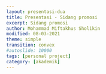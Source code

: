 ```yaml
---
layout: presentasi-dua
title: Presentasi - Sidang promosi
excerpt: Sidang promosi
author: Mohammad Miftakhus Sholikin
modified: 08-03-2021
theme: simple
transition: convex
#autoslide: 10000 
tags: [personal project]
category: [akademik]
---
```




<script>
 <style>
	mark {
		background-color: white;
		color: "#960e29";
	}
 </style>
</script>

<section 
 data-markdown
 data-transition="slide-in fade-out"
 id = "flayer">
 <script>
  <p align="center" style="font-size:20px"><img src="{{ site.github.url }}/images/postingan/2021-01-26-sidkom-prasidang/sidkom-prasidang-sholikin.svg"; height="545px"><br/><a href="{{ site.github.url }}/akademik/presentasi-sidang-promosi/?print-pdf">Bahan presentasi</p>
 </script>
</section>

<section 
 data-markdown
 data-background-image="{{ site.github.url }}/images/postingan/2021-01-26-sidkom-prasidang/sidkom-prasidang-background.svg"
 data-background-size="100% 100%"
 data-transition="slide-in fade-out"
 id = "sampul">
 <script>
    <h4><a href = "{{ site.github.url }}/laman/akademik/"><b>Kajian <i>in silico</i> dan <i>in vitro</i> peptida antimikroba pada<br/>ayam broiler dan anak babi</b></a></h4>
    <hr><small><small>Komisi Promosi Utama:</small><br/>Prof. Dr. Ir. Nahrowi, MS.c.<br/>Dr. Anuraga Jayanegara, S.Pt., M.Sc.<br/>Prof. Dr. Aris Tri Wahyudi, M.Si.</small>
    <hr><small><small>Komisi Promosi Tambahan:</small><br/>Dr. Cahyo Budiman, S.Pt. M.Eng.<br/>Drh. Desianto Budi Utomo, Ph.D.</small>
    <hr><small><small>Promovenda:</small><br/><b>Mohammad Miftakhus Sholikin</b></small>
 </script>
</section>

<section
 data-markdown
 data-transition="slide-in fade-out"
 id = "pendahuluan">
 <script>
  <h4><a href="#/sampul">Pendahuluan</a></h4>
 </script>
</section>

<section
 data-markdown
 data-transition="slide-in fade-out"
 id = "pendahuluan">
 <script>
  <h4><a href="#/sampul">Mengapa AIP dilarang? dan Apa Solusinya?</a></h4>
  <img src="{{ site.github.url }}/images/postingan/2021-01-26-sidkom-prasidang/sidkom-prasidang-pendahuluan.svg"; height="475px">
 </script>
</section>

<section
 data-markdown
 data-transition="slide-in fade-out"
 id = "proyeksi-antibiotik">
 <script>
  <div>
    <h4><a href="#/sampul">Porsi AIP di Industri Pakan</a></h4>
  </div>
  <div class="r-stack">
    <img src="{{ site.github.url }}/images/postingan/2021-01-26-sidkom-prasidang/sidkom-prasidang-proyeksi-antibiotik-1.png" width="475">
    <img class="fragment" src="{{ site.github.url }}/images/postingan/2021-01-26-sidkom-prasidang/sidkom-prasidang-proyeksi-antibiotik-2.png" width="475">
    <img class="fragment" src="{{ site.github.url }}/images/postingan/2021-01-26-sidkom-prasidang/sidkom-prasidang-proyeksi-antibiotik-3.png" width="475">
    <p class="fragment" align="center" style="font-size:20px">Estimasi dosis AIP rata-rata 40 mg Kg<sup>-1</sup> (<mark><b>781.2 Ribu Ton</b></mark>) dan PAM rata-rata 300 mg Kg<sup>-1</sup> (<mark><b>5859 Ribu Ton</b></mark>)</p>
  </div>
 </script>
</section>

<section
 data-markdown
 data-transition="slide-in fade-out"
 id = "tujuan-dan-kebaruan">
 <script>
  <h4><a href="#/sampul">Tujuan dan Kebaruan</a></h4>
  <img src="{{ site.github.url }}/images/postingan/2021-01-26-sidkom-prasidang/sidkom-prasidang-tujuan.svg"; height="475px">
 </script>
</section>

<section
 data-markdown
 data-transition="slide-in fade-out"
 id = "materi-metode">
 <script>
  <h4><a href="#/sampul">Materi dan Metode</a></h4>
 </script>
</section>

<section
data-markdown
data-transition="slide-in fade-out"
id = "alur-penelitian">
<script>
  <h4><a href="#/sampul">Alur dari Riset</a></h4>
  <img src="{{ site.github.url }}/images/postingan/2021-01-26-sidkom-prasidang/sidkom-prasidang-alur-penelitian.svg"; width="875px">
</script>
</section>

<section
data-markdown
data-transition="slide-in fade-out"
id = "parameter-penelitian">
<script>
  <h4><a href="#/sampul">Parameter Penelitian</a></h4>
  <img src="{{ site.github.url }}/images/postingan/2021-01-26-sidkom-prasidang/sidkom-prasidang-parameter-penelitian.svg"; height="475px">
</script>
</section>

<section
data-markdown
data-transition="slide-in fade-out"
id = "langkah-sintesis-clp1">
<script>
  <h4><a href="#/sampul"><b>Langkah</b> Sintesis <i>Cecropin Like-Peptide</i> 1 asal Maggot</a></h4>
  <div>
    <img src="{{ site.github.url }}/images/postingan/2021-01-26-sidkom-prasidang/sidkom-prasidang-langkah-sintesis-clp1.svg"; height="475px">
  </div>
</script>

</section>
<section
data-markdown
data-transition="slide-in fade-out"
id = "langkah-template-clp1">
<script>
  <h4><a href="#/sampul"><b>Langkah</b> Pembuatan Template <i>Cecropin Like-Peptide</i> 1</a></h4>
  <div>
    <img src="{{ site.github.url }}/images/postingan/2021-01-26-sidkom-prasidang/sidkom-prasidang-langkah-template-clp1.svg"; height="475px">
  </div>
</script>
</section>

<section
 data-markdown
 data-transition="slide-in fade-out"
 id = "hasil-pembahasan">
 <script>
  <h4><a href="#/sampul">Hasil dan Pembahasan</a></h4>
 </script>
</section>

<section
 data-markdown
 data-transition="slide-in fade-out"
 id = "karakteristik-pam">
 <script>
  <h4><a href="#/sampul"><b>Grafik</b> Karakteristik PAM</a></h4>
  <p align="center" style="font-size:20px"><img src="{{ site.github.url }}/images/postingan/2021-01-26-sidkom-prasidang/sidkom-prasidang-biplot-pam.svg"; height="475px"><br/>Kuadran: 1. Jenis lain (KHM gram+) 2. α-heliks dan glisin, 3. sistein (KHM khamir dan gram-),<br/> 4. prolin (KHM fungi), sifat PAM pada kuadran 1 dan 3 memiliki perbedaan yang kontras<br/> demikian pula dengan kuadran 2 dan 4</p>
 </script>
</section>

<section
data-markdown
data-transition="slide-in fade-out"
id = "peptida-clp1">
<script>
  <h4><a href="#/sampul"><b>Gambar</b> Peptida CLP1</a></h4>
  <p align="center" style="font-size:20px"><img src="{{ site.github.url }}/images/postingan/2021-01-26-sidkom-prasidang/sidkom-prasidang-peptida-clp1.svg"; height="375px"><br/> Hasil pengujian SDS-page, dot blot, dan mikroskop flourosen dari A. Kontrol negatif<br/>B. <i>Green fluorescent</i> protein C. Peptida CLP1</p>
</script>
</section>

<section
 data-markdown
 data-transition="slide-in fade-out"
 id = "antikanker-maggot">
 <script>
  <h4><a href="#/sampul"><b>Grafik</b> Nilai IC50 Ekstrak Etanol dan Akuades dari Maggot</a></h4>
  <p align="center" style="font-size:20px"><img src="{{ site.github.url }}/images/postingan/2021-01-26-sidkom-prasidang/sidkom-prasidang-ic50.svg"; height="375px"><br/> Nilai IC50 dari ekstrak akuades dan etanol maggot, sitotoksisititas<br/> (i) sitotoksik potensial &#x2192; IC50 <100 μg mL<sup>-1</sup>,<br/> (ii) sitotoksik moderat &#x2192; 100 μg mL<sup>-1</sup> < IC50 < 1000 μg mL<sup>-1</sup> dan<br/> (iii) tidak toksik &#x2192; IC50 >1000 μg mL <sup>-1</sup> (<a href="https://linkinghub.elsevier.com/retrieve/pii/S1382668917301126">Yun <i>et al</i>. 2017</a>)</p>
 </script>
</section>

<section>
  <section
  data-markdown
  data-transition="slide-in fade-out"
  id = "grafik-meta-broiler">
  <script>
    <h4><a href="#/sampul"><b>Grafik</b> Meta-Analisis: Performa Pertumbuhan Ayam Broiler</a></h4>
    <p align="center" style="font-size:20px"><img src="{{ site.github.url }}/images/postingan/2021-01-26-sidkom-prasidang/sidkom-prasidang-meta-broiler.svg"; width="875px"><br/> Dosis optimal PAM a. <mark>starter = 337</mark>, b. <mark>finisher = 359</mark>, dan c. <mark>total fase = 371</mark> (mg Kg<sup>-1</sup> dari pakan); <b style="color:red">merah</b> (fase starter: rataan 1-21 hari), <b style="color:orange">jingga</b> (fase finisher: rataan 22-42 hari), dan <b style="color:purple">ungu</b> (total fase) </p>
  </script>
  </section>

  <section
  data-markdown
  data-transition="slide-in fade-out"
  id = "tabel-meta-broiler">
  <script>
    <h4 style="font-size:35px"><a href="#/sampul"><b>Tabel</b> Meta-Analisis: Performa Pertumbuhan Ayam Broiler</a></h4>
    <p align="center" style="font-size:20px"><img src="{{ site.github.url }}/images/postingan/2021-01-26-sidkom-prasidang/sidkom-prasidang-meta-broiler-1.svg"; height="375px"><br/> Performa pertumbuhan ayam broiler fase starter dan finisher (BB, PPBH, dan FCR) nyata meningkat sedangkan, KPH tidak signifikan</p>
  </script>
  </section>

  <section
  data-markdown
  data-transition="slide-in fade-out"
  id = "tabel-meta-broiler-lanjutan">
  <script>
    <h4 style="font-size:35px"><a href="#/sampul"><b>Tabel</b> Meta-Analisis: Performa Pertumbuhan Ayam Broiler (lanjutan)</a></h4>
    <p align="center" style="font-size:20px"><img src="{{ site.github.url }}/images/postingan/2021-01-26-sidkom-prasidang/sidkom-prasidang-meta-broiler-2.svg"; height="250px"><br/> Total fase parameter (BB, PPBH, dan FCR) nyata meningkat, KPH tidak signifikan</p>
  </script>
  </section>

  <section
  data-markdown
  data-transition="slide-in fade-out"
  id = "antibiotik-vs-pam">
  <script>
    <h4 style="font-size:35px"><a href="#/sampul"><b>Tabel</b> Meta-Analisis: Antibiotik vs PAM</a></h4>
    <object data="{{ site.github.url }}/images/postingan/2021-01-26-sidkom-prasidang/sidkom-prasidang-antibiotik-vs-pam.pdf" width="775" height="475" type='application/pdf'/>
  </script>
  </section>
</section>

<section>
  <section
  data-markdown
  data-transition="slide-in fade-out"
  id = "grafik-meta-babi">
  <script>
    <h4><a href="#/sampul"><b>Grafik</b> Meta-Analisis: Performa Pertumbuhan Anak Babi</a></h4>
    <p align="center" style="font-size:20px"><img src="{{ site.github.url }}/images/postingan/2021-01-26-sidkom-prasidang/sidkom-prasidang-meta-babi.svg"; width="875px"><br/>  Dosis optimal PAM a. <mark>fase 1 = 213</mark> dan b. <mark>fase 2 = 221</mark> mg Kg<sup>-1</sup>; <b style="color:red">merah</b> (fase 1: rataan 22-35 hari), <b style="color:orange">jingga</b> (fase 2: rataan 36-49 hari), dan <b style="color:purple">ungu</b> (total fase)</p>
  </script>
  </section>

  <section
  data-markdown
  data-transition="slide-in fade-out"
  id = "tabel-meta-babi">
  <script>
    <h4><a href="#/sampul"><b>Tabel</b> Meta-Analisis: Performa Pertumbuhan Anak Babi</a></h4>
    <p align="center" style="font-size:20px"><img src="{{ site.github.url }}/images/postingan/2021-01-26-sidkom-prasidang/sidkom-prasidang-meta-babi-1.svg"; height="375px"><br/> Fase 1 dan 2 dari pertumbuhan anak babi, parameter (BB, PPBH, KPH, dan FCR) nyata meningkat sedangkan, KPH pada fase 2 tidak signifikan</p>
  </script>
  </section>

  <section
  data-markdown
  data-transition="slide-in fade-out"
  id = "tabel-meta-babi-lanjutan">
  <script>
    <h4><a href="#/sampul"><b>Tabel</b> Meta-Analisis: Performa Pertumbuhan Anak Babi (lanjutan)</a></h4>
    <p align="center" style="font-size:20px"><img src="{{ site.github.url }}/images/postingan/2021-01-26-sidkom-prasidang/sidkom-prasidang-meta-babi-2.svg"; height="250px"><br/> Total fase anak babi, parameter BB nyata meningkat, parameter lain tidak signifikan</p>
  </script>
  </section>
</section>

<section
data-markdown
data-transition="slide-in fade-out"
id = "mekanisme-pam-bakteri">
<script>
<h4><a href="#/sampul">PAM terhadap Bakteri Patogen</a></h4>
<div class="two-column">
  <div>
    <img src="{{ site.github.url }}/images/postingan/2021-01-26-sidkom-prasidang/sidkom-prasidang-mekanisme-pam-bakteri.svg"; height="375px">
  </div>
  <div>
    <p align="left" style="font-size:20px">Model pengahambatan peptida antimikroba</p>
    <table style="width: 100%; border: 0px; font-size: 20px">
    <tr>
        <td>A.</td>
        <td><mark>perusakan dinding sel</mark>,</td>
    </tr>
    <tr>
        <td>B.</td>
        <td><mark>pengikatan nutrien dan mineral</mark>,</td>
    </tr>
    <tr>
        <td>C.</td>
        <td><mark>perusakan transkripsi DNA</mark>,</td>
    </tr>
    <tr>
        <td>D.</td>
        <td><mark>penghambatan translasi RNA</mark>,</td>
    </tr>
    <tr>
        <td>E.</td>
        <td><mark>penghambatan fungsi ribosom</mark> dalam sintesis protein, dan</td>
    </tr>
    <tr>
        <td>F.</td>
        <td><mark>pemblokiran protein chaperone</mark>, protein ini diperlukan untuk melipat protein dengan benar,</td>
    </tr>
    <tr>
        <td>G.</td>
        <td><mark><mark>penghambatan respirasi seluler dan induksi pembentukan ROS</mark> dan kerusakan integritas membran sel mitokondria dan kegagalan pembentukan ATP dan NADH (modifikasi <a href="http://www.jasbsci.com/content/6/1/19">Hao Xiao <i>et al</i>. 2015</a>)</td>
    </tr>
    <tr></tr>
    </table>
  </div>
</div>
</script>
</section>

<section
data-markdown
data-transition="slide-in fade-out"
id = "diagram-mekanisme-pam-invivo">
<script>
  <h4 style="font-size:30px"><a href="#/sampul">Bagaimana Mekanisme Kerja PAM?</a></h4>
  <p align="center" style="font-size:20px"><img src="{{ site.github.url }}/images/postingan/2021-01-26-sidkom-prasidang/sidkom-prasidang-mekanisme-pam-invivo-1.svg"; width="875px"><br/> Mekanime PAM dalam meningkatkan performa pertumbuhan ayam broiler<br/> dan anak babi berdasarkan hasil meta-analisis</p>
</script>
</section>

<section
data-markdown
data-transition="none"
id = "diagram-mekanisme-pam-invivo">
<script>
  <h4 style="font-size:25px"><a href="#/sampul">Bagaimana Mekanisme Kerja PAM? (lanjutan)</a></h4>
  <p align="center" style="font-size:20px"><img src="{{ site.github.url }}/images/postingan/2021-01-26-sidkom-prasidang/sidkom-prasidang-mekanisme-pam-invivo-2.svg"; width="875px"><br/> Mekanime PAM dalam meningkatkan performa pertumbuhan ayam broiler<br/> dan anak babi berdasarkan hasil meta-analisis</p>
</script>
</section>

<section
 data-markdown
 data-transition="slide-in fade-out"
 id = "simpulan">
 <script>
  <h4><a href="#/sampul">Simpulan</a></h4>
 </script>
</section>

<section
 data-markdown
 data-transition="slide-in fade-out"
 id = "simpulan-penelitian">
 <script>
  <h4><a href="#/sampul">Simpulan</a></h4>
  <p align="justify" style="font-size:25px">1. PAM konsisten meningkatkan performa pertumbuhan broiler dan anak babi<br/> 2. Level optimal PAM pada <b style="color:#b32400">ayam broiler adalah 337 dan 359 mg Kg<sup>-1</sup></b> masing-masing pada fase starter dan finisher secara berurutan. Level optimal untuk <b style="color:#b32400">anak babi yaitu, 213 dan 221 mg Kg<sup>-1</sup></b> masing-masing pada fase 1 dan 2 secara berurutan.<br/> 3. Nilai IC50 ekstrak akuades maggot adalah 123 dan 114 μg mL<sup>-1</sup></b> masing-masing pada sel leukimia MOLT4 dan K562 secara berurutan.</p>
 </script>
</section>

<section
 data-markdown
 data-transition="slide-in fade-out"
 id = "publikasi">
 <script>
 <h4><a href="#/sampul">Publikasi</a></h4>
 </script>
</section>

<section 
  data-markdown
  data-transition="slide-in fade-out"
  id = "publikasi-penelitian">
  <script>
  <h4><a href="#/sampul">Publikasi</a></h4>

  |<small>No.</small>|<small>Judul</small>|<small>Publikasi</small>|
  |:----------------|:--------|:---:|-----:|
  |<small>1.</small>|<small><a href="#/publikasi-1">A meta-analysis antimicrobial peptide effects on intestinal bacteria, immune response and antioxidant activity of broilers</a></small>|<small>TASJ (Q2)</small>|
  |<small>2.</small>|<small><a href="#/publikasi-2">A meta-analysis of the effect of antimicrobial peptide purity on the growth performance, dry matter digestibility, and intestinal morphology of broiler</a></small>|<small>AAVS (Q3)</small>|
  |<small>3.</small>|<small><a href="#/publikasi-3">Evaluation of linear models and linear mixed models to predict the effects of antimicrobial peptides on broiler performance</a></small>|<small><a href="https://iopscience.iop.org/article/10.1088/1755-1315/478/1/012002">iop</a></small>|
  |<small>4.</small>|<small><a href="#/publikasi-4">Antimicrobial peptides as additive: A meta-analysis on broiler chickens performance, nutrient digestibility, and serum metabolites</a></small>|<small>JAFS (Q2)</small>|
  ||||
  </p>
  </script>
</section>

<section
data-markdown
data-transition="slide-in fade-out"
id = "publikasi-1">
<script>
  <h4 style="font-size:25px"><a href="#/publikasi-penelitian">A meta-analysis antimicrobial peptide effects on intestinal bacteria, immune response and antioxidant activity of broilers</a></h4>
  <p align="center" style="font-size:20px"><a href="https://www.researchgate.net/profile/Mohammad_Sholikin2">Mohammad Miftakhus Sholikin</a>, Aris Tri Wahyudi, Anuraga Jayanegara, Jun Nomura, dan Nahrowi</p>
  <object data="{{ site.github.url }}/images/postingan/2021-01-26-sidkom-prasidang/sidkom-prasidang-publikasi-1.pdf" width="775" height="475" type='application/pdf'/>
</script>
</section>

<section
data-markdown
data-transition="slide-in fade-out"
id = "publikasi-2">
<script>
  <h4 style="font-size:25px"><a href="#/publikasi-penelitian">A meta-analysis of the effect of antimicrobial peptide purity on the growth performance, dry matter digestibility, and  intestinal morphology of broiler</a></h4>
  <p align="center" style="font-size:20px"><a href="https://www.researchgate.net/profile/Mohammad_Sholikin2">Mohammad Miftakhus Sholikin</a>, Aris Tri Wahyudi, Anuraga Jayanegara, Jun Nomura, dan Nahrowi</p>
  <object data="{{ site.github.url }}/images/postingan/2021-01-26-sidkom-prasidang/sidkom-prasidang-publikasi-2.pdf" width="775" height="475" type='application/pdf'/>
</script>
</section>

<section
data-markdown
data-transition="slide-in fade-out"
id = "publikasi-3">
<script>
  <h4 style="font-size:25px"><a href="#/publikasi-penelitian">Evaluation of linear models and linear mixed models to predict the effects of antimicrobial peptides on broiler performance</a></h4>
  <p align="center" style="font-size:20px"><a href="https://www.researchgate.net/profile/Mohammad_Sholikin2">Mohammad Miftakhus Sholikin</a>, Moch. Dzaky Alifian, Aris Tri Wahyudi, Anuraga Jayanegara, dan Nahrowi</p>
  <object data="{{ site.github.url }}/images/postingan/2021-01-26-sidkom-prasidang/sidkom-prasidang-publikasi-3.pdf" width="775" height="475" type='application/pdf'/>
</script>
</section>

<section
data-markdown
data-transition="slide-in fade-out"
id = "publikasi-4">
<script>
  <h4 style="font-size:25px"><a href="#/publikasi-penelitian">Antimicrobial peptides as additive: A meta-analysis on broiler chickens performance, nutrient digestibility, and serum metabolites</a></h4>
  <p align="center" style="font-size:20px"><a href="https://www.researchgate.net/profile/Mohammad_Sholikin2">Mohammad Miftakhus Sholikin</a>, Sadarman, Agung Irawan, Tri Rachmanto Prihambodo, Novia Qomariyah, Aris Tri Wahyudi, Anuraga Jayanegara, Jun Nomura, dan Nahrowi</p>
  <object data="{{ site.github.url }}/images/postingan/2021-01-26-sidkom-prasidang/sidkom-prasidang-publikasi-4.pdf" width="775" height="475" type='application/pdf'/>
</script>
</section>

<section 
data-markdown
data-transition="slide-in fade-out"
id = "publikasi-lain-1">
<script>
<h4><a href="#/sampul">Publikasi Lain</a></h4>

|<small>No.</small>|<small>Publikasi</small>|<small>Jenis</small>|
|:----------------|:--------|:---:|
|<small>5.</small>|<small><small>Judul: Artificial neural network model to predict crude protein and crude fiber from physical properties of feedstuffs<br/><br/>Penulis: <b>Mohammad Miftakhus Sholikin</b>, M. D. Alifian, F.M. Purba, A. Jayanegara, dan Nahrowi</small></small>|<small>iop</small>|
|<small>6.</small>|<small><small>Judul: Effect of dietary black cumin seed (<i>Nigella sativa</i>) on performance, immune status, and serum metabolites of small ruminants: A meta-analysis<br/><br/>Penulis: Sadarman, D. Febrina, Yendraliza, M. S. Haq, Rizki A. Nurfitriani, N. N. Barkah, <b>Mohammad Miftakhus Sholikin</b>, N. Qomariyah, A. Jayanegara, R. Solfaine, dan Yunilas</small></small>|<small>iop</small>|
|<small>7.</small>|<small><small>Judul: Effect of dietary propolis supplementation on broiler chickens performance, nutrient digestibility, and carcass characteristics: A meta-analysis<br/><br/>Penulis: Sadarman, A. Irawan, Elfawati, <b>Mohammad Miftakhus Sholikin</b>, R. P. Harahap, R. K. Rusli, R. Solfaine, A. Sofyan, Nahrowi, dan A. Jayanegara</small></small>|<small>iop</small>|
|<small>8.</small>|<small><small>Judul: Effect of dietary propolis supplementation on growth performance, intestinal morphology, antiviral immune response, and bacterial population of broiler chickens: a meta-analysis<br/><br/>Penulis: Sadarman, E. Erwan, A. Irawan, <b>Mohammad Miftakhus Sholikin</b>, R. Solfaine, R. P. Harahap, A. C. Irawan, A. Sofyan, Nahrowi, dan A. Jayanegara</small></small>|<small>iop</small>|
|||
</p>
</script>
</section>

<section 
data-markdown
data-transition="slide-in fade-out"
id = "publikasi-lain-2">
<script>
<h4><a href="#/sampul">Publikasi Lain</a></h4>

|<small>No.</small>|<small>Publikasi</small>|<small>Jenis</small>|
|:----------------|:--------|:---:|
|<small>9.</small>|<small><small>Judul: Effects of dietary flavonoids on performance, blood constituents, carcass composition and small intestinal morphology of broilers: A meta-analysis<br/><br/>Penulis: T. R. Prihambodo, <b>Mohammad Miftakhus Sholikin</b>, N. Qomariyah, A. Jayanegara, I. Batubara, D. B. Utomo, dan Nahrowi</small></small>|<small>AB (Q1)</small>|
|<small>10.</small>|<small><small>Judul: Evaluate non-linear model logistic, gompertz, and weibull: Study case on calcium and phosphor requirements of laying hen<br/><br/>Penulis: <b>Mohammad Miftakhus Sholikin</b>, M. D. Alifian, A. T. Wahyudi, A. Jayanegara, dan Nahrowi</small></small>|<small>SRR (Q2)</small>|
|<small>11.</small>|<small><small>Judul: Optimization of the <i>Hermetia illucens</i> larvae extraction process with response surface modelling and its amino acid profile and antibacterial activity<br/><br/>Penulis: <b>Mohammad Miftakhus Sholikin</b>, M. D. Alifian, A. Jayanegara, dan Nahrowi</small></small>|<small>TASJ (Q2)</small>|
|<small>12.</small>|<small><small>Judul: Potential fatty acid composition of <i>Hermetia illucens</i> oil reared on different substrates<br/><br/>Penulis: M. D. Alifian, <b>Mohammad Miftakhus Sholikin</b>, D. Evvyernie, dan Nahrowi</small></small>|<small>AJOL (Q3)</small>|
|||
</p>
</script>
</section>

<section 
data-markdown
data-transition="slide-in fade-out"
id = "publikasi-lain-3">
<script>
<h4><a href="#/sampul">Publikasi Lain</a></h4>

|<small>No.</small>|<small>Publikasi</small>|<small>Jenis</small>|
|:----------------|:--------|:---:|
|<small>13.</small>|<small><small>Judul: The effects of dietary tannins on performance, lymphoid organ weight, and amino acid illeal digestibility of broiler chickens: A meta-analysis<br/><br/>Penulis: C. Hidayat, A. Irawan, A. Jayanegara, <b>Mohammad Miftakhus Sholikin</b>, T. R. Prihambodo, Y. R. Yanza, E.Wina, Sadarman, R. Krisnan, dan Isbandi</small></small>|<small>JWPR (Q4)</small>|
|<small>14.</small>|<small><small>Judul: The effects of mixed vitamins, minerals, fatty acids, and amino acids supplementation into drinking water on broiler chickens’ performance and carcass traits<br/><br/>Penulis: Sadarman, R. Arisandi, A. Hamid, E. Saleh, W. N. H. Zain, <b>Mohammad Miftakhus Sholikin</b>, T. R. Prihambodo, R. P. Harahap, R. Solfaine, A. Sofyan dan A. Irawan</small></small>|<small>VetWorld (Q2)</small>|
|<small>15.</small>|<small><small>Judul: The effects of probiotics on the performance, egg quality, and blood parameters of laying hens: A meta-analysis<br/><br/>Penulis: O. Sjofjan, D. N. Adli, <b>Mohammad Miftakhus Sholikin</b>, A. Jayanegara, dan A. Irawan</small></small>|<small>JAFS (Q2)</small>|
|||
</script>
</section>

<section
data-markdown
data-transition="slide-in fade-out"
id = "terima-kasih-1">
<script>
  <h4><a href="#/sampul">Terima kasih</a></h4>
  <img src="{{ site.github.url }}/images/postingan/2021-01-26-sidkom-prasidang/sidkom-prasidang-terima-kasih.svg"; height="475px">
</script>
</section>

<section
data-markdown
data-transition="slide-in fade-out"
id = "terima-kasih-2">
<script>
  <h4><a href="#/sampul">Terima Kasih</a></h4>
  <p align="center" style="font-size:25px"><img src="{{ site.github.url }}/images/postingan/2021-01-26-sidkom-prasidang/sidkom-prasidang-terimakasih-jun-nomura.svg"; width="875px"><br/>Prof. Jun Nomura, Ph.D. (Promotor Chiba University)</p>
</script>
</section>

<section
data-markdown
data-transition="slide-in fade-out"
id = "pidato-penutup">
<script>
  <h4><a href="#/sampul">Pidato Penutup</a></h4>
  <p align="justify" style="font-size:20px">
  Assalamualaikum Warahmatullahi Wabarakatuh
  <br/>Salam Sejahtera Bagi Kita Semua
  <br/><br/>Yang Terhormat:
  <br/>1. Rektor Institut Pertanian Bogor;
  <br/>2. Ketua dan Sekretaris Sidang Promosi;
  <br/>3. Ketua beserta Anggota Komisi Promosi; dan
  <br/>4. Hadirin Para Undangan.
  <br/><br/>Puji dan syukur saya panjatkan kehadirat Tuhan Yang Maha Kuasa, karena berkat, ridho dan perkenan-Nyalah, maka pada hari ini saya mendapat limpahan karunia dan anugrah yang sangat besar dengan  mendapatkan gelar Doktor dalam bidang Peternakan, Bidang Kajian Utama Ilmu Nutrisi dan Pakan dari Institut Pertanian Bogor.
  <br/><br/>Disamping karena Berkat dari Tuhan Yang Maha Kuasa, tentunya keberhasilan ini karena bantuan, arahan, dan bimbingan dari berbagai pihak. Untuk itu, saya menyampaikan penghargaan dan terima kasih setinggi-tingginya kepada:
  <br/>1. <b>Bapak Prof. Dr. Arif Satria, SP.</b> Institut Pertanian Bogor;
  <br/>2. <b>Bapak Dr. Ir. Idat Galih Permana, M.Sc.</b> atau <mark><b>Ibu Prof. Dr. Irma Isnafia Arief, S.Pt. M.Si.</b></mark> selaku Pimpinan Sidang pada Sidang Promosi hari ini di Program Pascasarjana Institut Pertanian Bogor;
  <br/>3. <b>Bapak Prof. Dr. Ir. Luki Abdullah, M.Sc.Agr.</b> atau <mark><b>Ibu Dr.rer.nat. Nur Rochmah Kumalasari, S.Pt M.Si.</b></mark> selaku Sekretaris Sidang;
</p>
</script>
</section>

<section
data-markdown
data-transition="slide-in fade-out"
id = "pidato-penutup-lanjutan">
<script>
  <h4><a href="#/sampul">Pidato Penutup (lanjutan)</a></h4>
  <p align="justify" style="font-size:19px">
  <br/>4. Tim Promotor, yaitu: <b>Bapak Prof. Dr. Ir. Nahrowi, M.Sc.</b> selaku Ketua Promotor;  <b>Bapak Dr. Anuraga Jayanegara, S.Pt. M.Sc.</b> selaku Anggota Promotor; dan <b>Bapak Prof. Dr. Aris Tri Wahyudi, M.Si.</b> selaku Anggota Tim Promotor. Saya sampaikan terima kasih yang sebesar-besarnya kepada Tim Promotor yang telah bersusah payah dan dengan sabar membimbing, membina, dan mengarahkan sejak awal sampai akhir.
  <br/>5. Penguji Sidang tertutup, yaitu: <b>Bapak Dr. Cahyo Budiman, S.Pt. M.Sc.</b> selaku Staf pengajar Institut Pertanian Bogor dan <b>Ibu Dr. Dilla Mareistia Fassah, S.Pt. M.Sc.</b> selaku Staf pengajar Institut Pertanian Bogor.
  <br/>6. Penguji Sidang promosi, yaitu: <b>Bapak Dr. Cahyo Budiman, S.Pt. M.Sc.</b> selaku Staf pengajar di Fakultas Peternakan, Institut Pertanian Bogor dan <b>Bapak Drh. Desianto Budi Utomo, Ph.D.</b> selaku Vice President Charoen Pokphand Indonesia dan Ketua Umum Gabungan Perusahaan Makanan Ternak Indonesia.
  <br/><br/>Selanjutnya ucapan terimakasih juga saya sampaikan kepada:
  <br/>1. <b>Bapak Prof. Jun Nomura, Ph.D</b> selaku Promotor dari Chiba University.
  <br/>2. Terima kasih saya sampaikan kepada keluarga, teman, staf kependidikan, dan pihak terkait lainnya selama menempuh pendidikan Doktor di Institut Pertanian Bogor.
  <br/><br/> Hadirin yang saya Muliakan,
  <br/>Semoga segala bentuk perhatian dan bantuan dari semua pihak serta teman-teman undangan yang telah berkenan hadir dalam Sidang Promosi ini, mendapat balasan pahala dari Tuhan Yang Maha Kuasa.
  <br/>Demikianlah pidato ini saya sampaikan, mohon maaf atas segala kesalahan dan kekurangan yang saya lakukan selama ini.
  <br/><br/>Wassalamualaikum Warahmatullahi Wabarakatuh
  <br/>Salam Sejahtera Bagi Kita Semua
</p>
</script>
</section>

<section
 data-markdown
 data-transition="slide-in fade-out"
 id = "sampul-belakang">
 <script>
  <small>Presentasi ini dibuat menggunakan [Reveal.js Demo Website](https://lab.hakim.se/reveal-js/#/)</small>
  <br/><small><small>Kembali ke <a href="#/sampul">sampul</a></small></small>
 </script>
</section>

